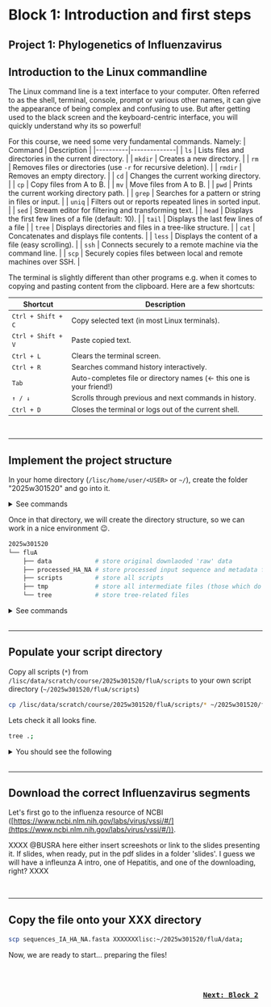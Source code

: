 # Block 1: Introduction and first steps
## Project 1: Phylogenetics of Influenzavirus

## Introduction to the Linux commandline
The Linux command line is a text interface to your computer. Often referred to as the shell, terminal, console, prompt or various other names, it can give the appearance of being complex and confusing to use. But after getting used to the black screen and the keyboard-centric interface, you will quickly understand why its so powerful!

For this course, we need some very fundamental commands. Namely:
| Command | Description |
|----------|--------------|
| `ls` | Lists files and directories in the current directory. |
| `mkdir` | Creates a new directory. |
| `rm` | Removes files or directories (use `-r` for recursive deletion). |
| `rmdir` | Removes an empty directory. |
| `cd` | Changes the current working directory. |
| `cp` | Copy files from A to B. |
| `mv` | Move files from A to B. |
| `pwd` | Prints the current working directory path. |
| `grep` | Searches for a pattern or string in files or input. |
| `uniq` | Filters out or reports repeated lines in sorted input. |
| `sed` | Stream editor for filtering and transforming text. |
| `head` | Displays the first few lines of a file (default: 10). |
| `tail` | Displays the last few lines of a file |
| `tree` | Displays directories and files in a tree-like structure. |
| `cat` | Concatenates and displays file contents. |
| `less` | Displays the content of a file (easy scrolling). |
| `ssh` | Connects securely to a remote machine via the command line. |
| `scp` | Securely copies files between local and remote machines over SSH. |

The terminal is slightly different than other programs e.g. when it comes to copying and pasting content from the clipboard. Here are a few shortcuts:

| Shortcut | Description |
|-----------|--------------|
| `Ctrl + Shift + C` | Copy selected text (in most Linux terminals). |
| `Ctrl + Shift + V` | Paste copied text. |
| `Ctrl + L` | Clears the terminal screen. |
| `Ctrl + R` | Searches command history interactively. |
| `Tab` | Auto-completes file or directory names (<- this one is your friend!) |
| `↑ / ↓` | Scrolls through previous and next commands in history. |
| `Ctrl + D` | Closes the terminal or logs out of the current shell. |
</br>

---
## Implement the project structure
In your home directory (`/lisc/home/user/<USER>` or `~/`), create the folder "2025w301520" and go into it.

<details>

<summary>See commands</summary>

```bash
mkdir 2025w301520;
cd  2025w301520;
```

</details>


Once in that directory, we will create the directory structure, so we can work in a nice environment 😉.
```bash
2025w301520
└── fluA
    ├── data            # store original downlaoded 'raw' data
    ├── processed_HA_NA # store processed input sequence and metadata files
    ├── scripts         # store all scripts
    ├── tmp             # store all intermediate files (those which do not get used by downstream software)
    └── tree            # store tree-related files
```

<details>

<summary>See commands</summary>

```bash
# Make ~/2025w301520/fluA directory and change to it
mkdir fluA;
cd fluA;

# Make directories inside of ~/2025w301520/fluA
mkdir data;
mkdir processed_HA_NA;
mkdir scripts;
mkdir tmp;
mkdir tree;

# Visualise your directory structure
tree .;
```

</details>
</br>

---
## Populate your script directory
Copy all scripts (`*`) from `/lisc/data/scratch/course/2025w301520/fluA/scripts` to your own script directory (`~/2025w301520/fluA/scripts`)

```bash
cp /lisc/data/scratch/course/2025w301520/fluA/scripts/* ~/2025w301520/fluA/scripts;
```

Lets check it all looks fine.
```bash
tree .;
```

<details>

<summary>You should see the following</summary>

![](./images/fluA_dirStruct_scripts.png)

</details>
</br>

---
## Download the correct Influenzavirus segments
Let's first go to the influenza resource of NCBI ([https://www.ncbi.nlm.nih.gov/labs/virus/vssi/#/](https://www.ncbi.nlm.nih.gov/labs/virus/vssi/#/)).

XXXX @BUSRA here either insert screeshots or link to the slides presenting it. If slides, when ready, put in the pdf slides in a folder 'slides'. I guess we will have a infleunza A intro, one of Hepatitis, and one of the downloading, right? XXXX

</br>

---
## Copy the file onto your XXX directory
```bash
scp sequences_IA_HA_NA.fasta XXXXXXXlisc:~/2025w301520/fluA/data;
```

Now, we are ready to start... preparing the files!

</br>

<p align="right">
    <kbd> <br> <a href="./Block_2.md"><b><large>Next: Block 2</large></b></a> <br> </kbd>
</p>
